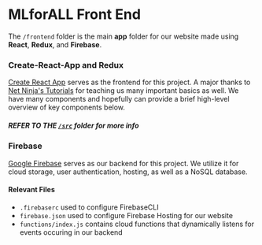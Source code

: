 # MLforALL Front End

The `/frontend` folder is the main **app** folder for our website made using **React**, **Redux**, and **Firebase**.

### Create-React-App and Redux

[Create React App](https://github.com/facebook/create-react-app) serves as the frontend for this project. A major thanks to [Net Ninja's Tutorials](https://www.youtube.com/playlist?list=PL4cUxeGkcC9iWstfXntcj8f-dFZ4UtlN3) for teaching us many important basics as well. We have many components and hopefully can provide a brief high-level overview of key components below.

##### REFER TO THE [`/src`](https://github.com/lenghuang/MLforAll/tree/master/frontend/src) folder for more info

### Firebase

[Google Firebase](https://firebase.google.com/) serves as our backend for this project. We utilize it for cloud storage, user authentication, hosting, as well as a NoSQL database.

#### Relevant Files

-   `.firebaserc` used to configure FirebaseCLI
-   `firebase.json` used to configure Firebase Hosting for our website
-   `functions/index.js` contains cloud functions that dynamically listens for events occuring in our backend
